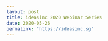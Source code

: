 ```yaml
---
layout: post
title: ideasinc 2020 Webinar Series
date: 2020-05-26
permalink: "https://ideasinc.sg"
---
```


